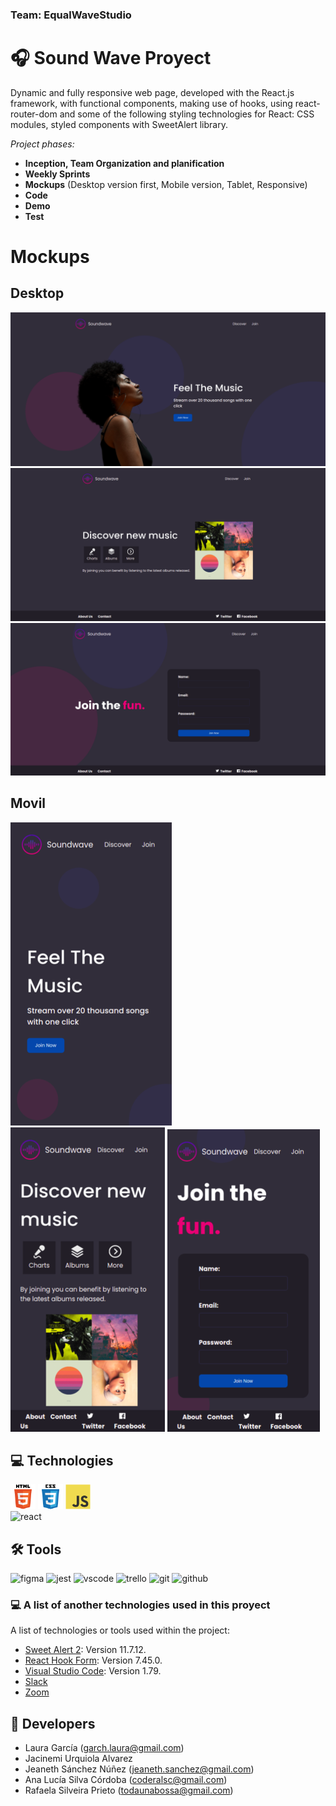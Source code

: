 ### Team: EqualWaveStudio

# 🎧 Sound Wave Proyect

Dynamic and fully responsive web page, developed with the React.js framework, with functional components, making use of hooks, using react-router-dom and some of the following styling technologies for React: CSS modules, styled components with SweetAlert library.

_Project phases:_
  
 -  **Inception, Team Organization and planification**
  - **Weekly Sprints**
  - **Mockups**  (Desktop version first, Mobile version, Tablet, Responsive)
  - **Code**
  - **Demo**
  - **Test**
   
# Mockups

## Desktop

![HOME](public/DeskMainHome.png )
![DISCOVER](public/DeskMainDiscover.png )
![JOIN](public/DeskMainJoin.png )

## Movil

![Home](public/MainHome.png )
![Discover](public/MainDiscover.png )
![JOIN](public/MainJoin.png )


## 💻 Technologies
<div> <img src="https://raw.githubusercontent.com/devicons/devicon/master/icons/html5/html5-original-wordmark.svg" alt="html5" width="40" height="40"/>
<img src="https://raw.githubusercontent.com/devicons/devicon/master/icons/css3/css3-original-wordmark.svg" alt="css3" width="40" height="40"/>
<img src="https://raw.githubusercontent.com/devicons/devicon/master/icons/javascript/javascript-original.svg" alt="javascript" width="40" height="40"/> </div>
<img src="https://img.icons8.com/?size=1x&id=t5K2CR8feVdX&format=gif" alt="react" width="40" heigth="40"/> </div>

## 🛠 Tools
<div>
<img src="https://www.vectorlogo.zone/logos/figma/figma-icon.svg" alt="figma" width="40" height="40"/>
<img src="https://github.com/EqualWaveStudio/soundwave/assets/131855670/465e872f-6242-48b4-964c-7f5c3e749685" alt="jest" width="40" height="40"/>
<img src="https://w7.pngwing.com/pngs/512/824/png-transparent-visual-studio-code-hd-logo-thumbnail.png" alt="vscode" width="40" heigth="40"/>
<img src="https://w7.pngwing.com/pngs/115/721/png-transparent-trello-social-icons-icon.png" alt="trello" width="40" heigth="40"/>
<img src="https://www.vectorlogo.zone/logos/git-scm/git-scm-icon.svg" alt="git" width="40" height="40"/> <img src="https://cdn-icons-png.flaticon.com/512/25/25231.png" alt="github" width="40" heigth="40"/> </div>

### 💻 A list of another technologies used in this proyect

A list of technologies or tools used within the project:
* [Sweet Alert 2](https://sweetalert2.github.io/): Version 11.7.12.  
* [React Hook Form](https://react-hook-form.com/): Version 7.45.0.
*  [Visual Studio Code](https://code.visualstudio.com/): Version 1.79.
*  [Slack](https://slack.com/intl/es-es)
*  [Zoom](https://zoom.us/es)


## 👾 Developers

- Laura García (garch.laura@gmail.com)
- Jacinemi Urquiola Alvarez
- Jeaneth Sánchez Núñez (jeaneth.sanchez@gmail.com)
- Ana Lucía Silva Córdoba (coderalsc@gmail.com)
- Rafaela Silveira Prieto (todaunabossa@gmail.com)




